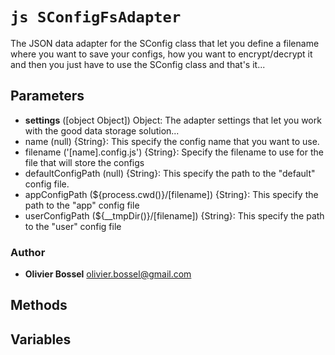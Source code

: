 


<!-- @namespace    sugar.node.config.adapters -->
<!-- @name    SConfigFsAdapter -->

# ```js SConfigFsAdapter ```


The JSON data adapter for the SConfig class that let you define a filename where you want to save your configs, how you want to encrypt/decrypt it
and then you just have to use the SConfig class and that's it...

## Parameters

- **settings** ([object Object]) Object: The adapter settings that let you work with the good data storage solution...
- name (null) {String}: This specify the config name that you want to use.
- filename ('[name].config.js') {String}: Specify the filename to use for the file that will store the configs
- defaultConfigPath (null) {String}: This specify the path to the "default" config file.
- appConfigPath (${process.cwd()}/[filename]) {String}: This specify the path to the "app" config file
- userConfigPath (${__tmpDir()}/[filename]) {String}: This specify the path to the "user" config file



### Author
- **Olivier Bossel** <a href="mailto:olivier.bossel@gmail.com">olivier.bossel@gmail.com</a> 


## Methods



## Variables


